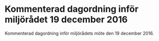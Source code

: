# Kommenterad dagordning inför miljörådet 19 december 2016

Kommenterad dagordning inför miljörådets möte den 19 december 2016\.
